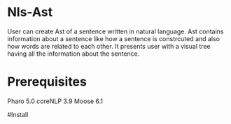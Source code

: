 # Nls-Ast

User can create Ast of a sentence written in natural language.
Ast contains information about a sentence like how a sentence is constrcuted and also
how words are related to each other. It presents user with a visual tree having all the information about the sentence.

# Prerequisites
Pharo 5.0
coreNLP 3.9
Moose 6.1

#Install
